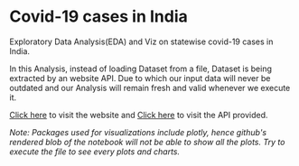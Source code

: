 # Covid-19 cases in India

Exploratory Data Analysis(EDA) and Viz on statewise covid-19 cases in India.

In this Analysis, instead of loading Dataset from a file, Dataset is being extracted by an website API. Due to which our input data will never be outdated and our Analysis will remain fresh and valid whenever we execute it. 

[Click here](https://covidindiatracker.com/) to visit the website and [Click here](https://api.covidindiatracker.com/state_data.json) to visit the API provided.

*Note: Packages used for visualizations include plotly, hence github's rendered blob of the notebook will not be able to show all the plots. Try to execute the file to see every plots and charts.*

